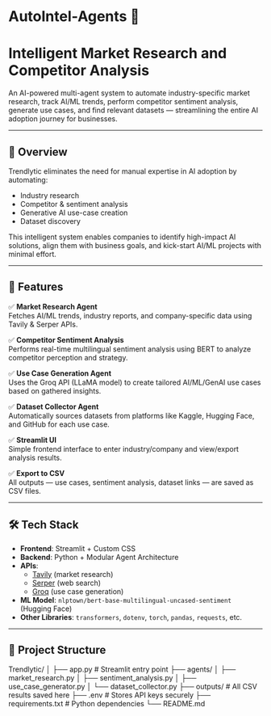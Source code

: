 # AutoIntel-Agents 🧠
# Intelligent Market Research and Competitor Analysis

An AI-powered multi-agent system to automate industry-specific market research, track AI/ML trends, perform competitor sentiment analysis, generate use cases, and find relevant datasets — streamlining the entire AI adoption journey for businesses.

---

## 📌 Overview

Trendlytic eliminates the need for manual expertise in AI adoption by automating:

- Industry research
- Competitor & sentiment analysis
- Generative AI use-case creation
- Dataset discovery

This intelligent system enables companies to identify high-impact AI solutions, align them with business goals, and kick-start AI/ML projects with minimal effort.

---

## 🚀 Features

✅ **Market Research Agent**  
Fetches AI/ML trends, industry reports, and company-specific data using Tavily & Serper APIs.

✅ **Competitor Sentiment Analysis**  
Performs real-time multilingual sentiment analysis using BERT to analyze competitor perception and strategy.

✅ **Use Case Generation Agent**  
Uses the Groq API (LLaMA model) to create tailored AI/ML/GenAI use cases based on gathered insights.

✅ **Dataset Collector Agent**  
Automatically sources datasets from platforms like Kaggle, Hugging Face, and GitHub for each use case.

✅ **Streamlit UI**  
Simple frontend interface to enter industry/company and view/export analysis results.

✅ **Export to CSV**  
All outputs — use cases, sentiment analysis, dataset links — are saved as CSV files.

---

## 🛠️ Tech Stack

- **Frontend**: Streamlit + Custom CSS
- **Backend**: Python + Modular Agent Architecture
- **APIs**:
  - [Tavily](https://docs.tavily.com/) (market research)
  - [Serper](https://serper.dev/) (web search)
  - [Groq](https://groq.com/) (use case generation)
- **ML Model**: `nlptown/bert-base-multilingual-uncased-sentiment` (Hugging Face)
- **Other Libraries**: `transformers`, `dotenv`, `torch`, `pandas`, `requests`, etc.

---

## 📁 Project Structure
Trendlytic/
│
├── app.py # Streamlit entry point
├── agents/
│ ├── market_research.py
│ ├── sentiment_analysis.py
│ ├── use_case_generator.py
│ └── dataset_collector.py
├── outputs/ # All CSV results saved here
├── .env # Stores API keys securely
├── requirements.txt # Python dependencies
└── README.md




